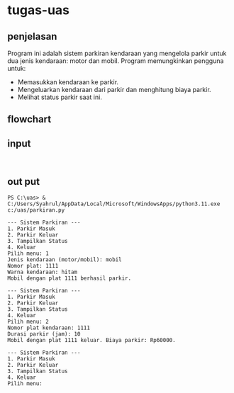 # tugas-uas

## penjelasan
Program ini adalah sistem parkiran kendaraan yang mengelola parkir untuk dua jenis kendaraan: motor dan mobil. Program memungkinkan pengguna untuk:

- Memasukkan kendaraan ke parkir.
- Mengeluarkan kendaraan dari parkir dan menghitung biaya parkir.
- Melihat status parkir saat ini.

## flowchart










## input
```


```

## out put
```
PS C:\uas> & C:/Users/Syahrul/AppData/Local/Microsoft/WindowsApps/python3.11.exe c:/uas/parkiran.py

--- Sistem Parkiran ---
1. Parkir Masuk
2. Parkir Keluar
3. Tampilkan Status
4. Keluar
Pilih menu: 1
Jenis kendaraan (motor/mobil): mobil
Nomor plat: 1111
Warna kendaraan: hitam
Mobil dengan plat 1111 berhasil parkir.

--- Sistem Parkiran ---
1. Parkir Masuk
2. Parkir Keluar
3. Tampilkan Status
4. Keluar
Pilih menu: 2
Nomor plat kendaraan: 1111
Durasi parkir (jam): 10
Mobil dengan plat 1111 keluar. Biaya parkir: Rp60000.

--- Sistem Parkiran ---
1. Parkir Masuk
2. Parkir Keluar
3. Tampilkan Status
4. Keluar
Pilih menu:
```

